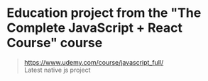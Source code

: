 # Education project from the "The Complete JavaScript + React Course" course 

> https://www.udemy.com/course/javascript_full/ <br>
Latest native js project
